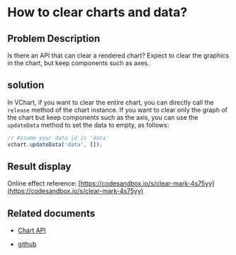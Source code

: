 # How to clear charts and data?

## Problem Description

Is there an API that can clear a rendered chart? Expect to clear the graphics in the chart, but keep components such as axes.

## solution

In VChart, if you want to clear the entire chart, you can directly call the `release` method of the chart instance. If you want to clear only the graph of the chart but keep components such as the axis, you can use the `updateData` method to set the data to empty, as follows:

```ts
// Assume your data id is 'data'
vchart.updateData('data', []);
```

## Result display

Online effect reference: [https://codesandbox.io/s/clear-mark-4s75yy](https://codesandbox.io/s/clear-mark-4s75yy)

## Related documents

- [Chart API](https://www.visactor.io/vchart/api/API/vchart)

* [github](https://github.com/VisActor/VChart)
